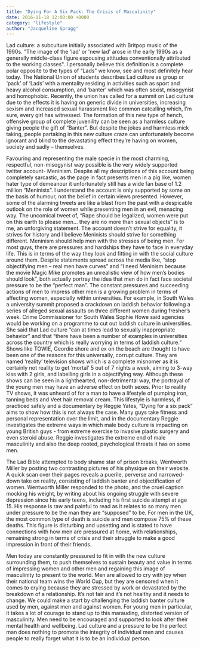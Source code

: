 ```yaml
---
title: "Dying For A Six Pack: The Crisis of Masculinity"
date: 2016-11-18 12:00:00 +0000
category: "lifestyle"
author: "Jacqueline Spragg"
---
```


Lad culture: a subculture initially associated with Britpop music of the 1990s. "The image of the 'lad' or 'new lad' arose in the early 1990s as a generally middle-class figure espousing attitudes conventionally attributed to the working classes". I personally believe this definition is a complete polar opposite to the types of “Lads” we know, see and most definitely hear today. The National Union of students describes Lad culture as group or ‘pack’ of ‘Lads’ with a mentality residing in activities such as sport and heavy alcohol consumption, and ‘banter’ which was often sexist, misogynist and homophobic. Recently, the union has called for a summit on Lad culture due to the effects it is having on generic divide in universities, increasing sexism and increased sexual harassment like common catcalling which, I’m sure, every girl has witnessed. The formation of this new type of hench, offensive group of complete juvenility can be seen as a harmless culture giving people the gift of “Banter”. But despite the jokes and harmless mick taking, people partaking in this new culture craze can unfortunately become ignorant and blind to the devastating effect they’re having on women, society and sadly – themselves. 

Favouring and representing the male specie in the most charming, respectful, non-misogynist way possible is the very widely supported twitter account- Meninism. Despite all my descriptions of this account being completely sarcastic, as the page in fact presents men in a pig like, women hater type of demeanour it unfortunately still has a wide fan base of 1.2 million “Meninists”. I understand the account is only supported by some on the basis of humour, not the belief in certain views presented. However, some of the alarming tweets are like a blast from the past with a despicable outlook on the role of women while presenting men in an evil, menacing way. The uncomical tweet of, “Rape should be legalized, women were put on this earth to please men… they are no more than sexual objects” is to me, an unforgiving statement. The account doesn’t strive for equality, it strives for history and I believe Meninists should strive for something different. Meninism should help men with the stresses of being men. For most guys, there are pressures and hardships they have to face in everyday life. This is in terms of the way they look and fitting in with the social culture around them.  Despite statements spread across the media like, “stop objectifying men – real men have curves” and  “I need Meninism because the movie Magic Mike promotes an unrealistic view of how men’s bodies should look”, both actually portray the idea that men do in fact face societal pressure to be the “perfect man”.
                                                                                                                                                              The constant pressures and succeeding actions of men to impress other men is a growing problem in terms of affecting women, especially within universities. For example, in South Wales a university summit proposed a crackdown on laddish behavior following a series of alleged sexual assaults on three different women during fresher’s week. Crime Commissioner for South Wales Sophie Howe said agencies would be working on a programme to cut out laddish culture in universities. She said that Lad culture “can at times lead to sexually inappropriate behavior” and that “there have been a number of examples in universities across the country which is really worrying in terms of laddish culture.” Shows like TOWIE, Geordie shore and ex on the beach are thought to have been one of the reasons for this universally, corrupt culture. They are named ‘reality’ television shows which is a complete misnomer as it is certainly not reality to get ‘mortal’ 5 out of 7 nights a week, aiming to 3-way kiss with 2 girls, and labelling girls in a objectifying way. Although these shows can be seen in a lighthearted, non-detrimental way, the portrayal of the young men may have an adverse effect on both sexes. Prior to reality TV shows, it was unheard of for a man to have a lifestyle of pumping iron, tanning beds and Veet hair removal cream. This lifestyle is harmless, if practiced safely and a documentary by Reggie Yates, “Dying for a six pack” aims to show how this is not always the case. Many guys take fitness and personal representation over the limit, and in the documentary Reggie investigates the extreme ways in which male body culture is impacting on young British guys - from extreme exercise to invasive plastic surgery and even steroid abuse. Reggie investigates the extreme end of male masculinity and also the deep rooted, psychological threats it has on some men.

The Lad Bible attempted to body shame star of prison breaks, Wentworth Miller by posting two contrasting pictures of his physique on their website. A quick scan over their pages reveals a puerile, perverse and narrowed-down take on reality, consisting of laddish banter and objectification of women. Wentworth Miller responded to the photo, and the cruel caption mocking his weight, by writing about his ongoing struggle with severe depression since his early teens, including his first suicide attempt at age 15. His response is raw and painful to read as it relates to so many men under pressure to be the man they are “supposed” to be.  For men in the UK, the most common type of death is suicide and men compose 75% of these deaths. This figure is disturbing and upsetting and is stated to have connections with how men are pressured at home, with relationships, remaining strong in terms of crisis and their struggle to make a good impression in front of their friends. 

Men today are constantly pressured to fit in with the new culture surrounding them, to push themselves to sustain beauty and value in terms of impressing women and other men and regaining this image of masculinity to present to the world. Men are allowed to cry with joy when their national team wins the World Cup, but they are censored when it comes to crying because they are stressed by work or devastated by the breakdown of a relationship. It’s not fair and it’s not healthy and it needs to change. We could make a start by challenging the laddish banter culture used by men, against men and against women. For young men in particular, it takes a lot of courage to stand up to this marauding, distorted version of masculinity. Men need to be encouraged and supported to look after their mental health and wellbeing. Lad culture and a pressure to be the perfect man does nothing to promote the integrity of individual men and causes people to really forget what it is to be an individual person. 


